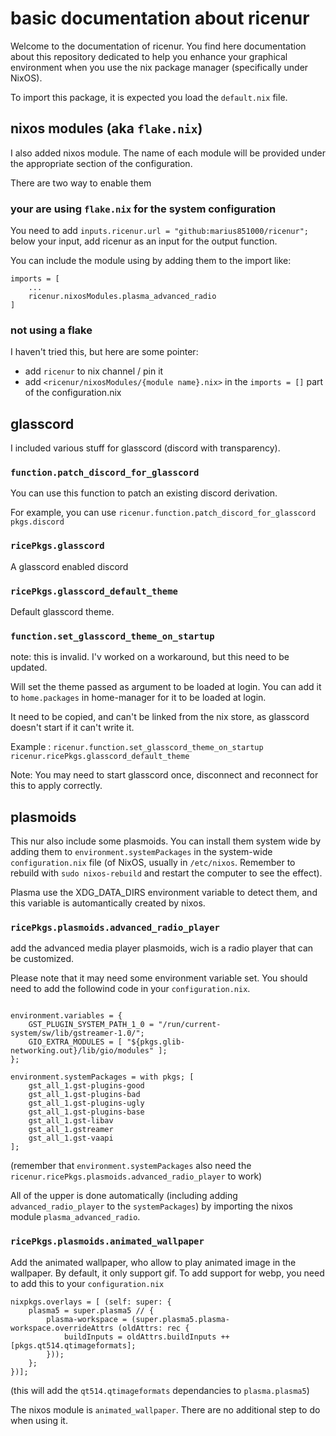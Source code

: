 # basic documentation about ricenur

Welcome to the documentation of ricenur. You find here documentation about this repository dedicated to help you enhance your graphical environment when you use the nix package manager (specifically under NixOS).

To import this package, it is expected you load the `default.nix` file.

## nixos modules (aka `flake.nix`)
I also added nixos module. The name of each module will be provided under the appropriate section of the configuration.

There are two way to enable them
### your are using `flake.nix` for the system configuration
You need to add `inputs.ricenur.url = "github:marius851000/ricenur";` below your input, add ricenur as an input for the output function.

You can include the module using by adding them to the import like:
```
imports = [
	...
	ricenur.nixosModules.plasma_advanced_radio
]
```
### not using a flake
I haven't tried this, but here are some pointer:

- add `ricenur` to nix channel / pin it
- add `<ricenur/nixosModules/{module name}.nix>` in the `imports = []` part of the configuration.nix
## glasscord
I included various stuff for glasscord (discord with transparency).

### `function.patch_discord_for_glasscord`
You can use this function to patch an existing discord derivation.

For example, you can use `ricenur.function.patch_discord_for_glasscord pkgs.discord`

### `ricePkgs.glasscord`
A glasscord enabled discord

### `ricePkgs.glasscord_default_theme`
Default glasscord theme.

### `function.set_glasscord_theme_on_startup`
note: this is invalid. I'v worked on a workaround, but this need to be updated.

Will set the theme passed as argument to be loaded at login. You can add it to `home.packages` in home-manager for it to be loaded at login.

It need to be copied, and can't be linked from the nix store, as glasscord doesn't start if it can't write it.

Example : `ricenur.function.set_glasscord_theme_on_startup ricenur.ricePkgs.glasscord_default_theme`

Note:
You may need to start glasscord once, disconnect and reconnect for this to apply correctly.

## plasmoids
This nur also include some plasmoids. You can install them system wide by adding them to `environment.systemPackages` in the system-wide `configuration.nix` file (of NixOS, usually in `/etc/nixos`. Remember to rebuild with `sudo nixos-rebuild` and restart the computer to see the effect).

Plasma use the XDG_DATA_DIRS environment variable to detect them, and this variable is automantically created by nixos.

### `ricePkgs.plasmoids.advanced_radio_player`
add the advanced media player plasmoids, wich is a radio player that can be customized.

Please note that it may need some environment variable set. You should need to add the followind code in your `configuration.nix`.

```

environment.variables = {
	GST_PLUGIN_SYSTEM_PATH_1_0 = "/run/current-system/sw/lib/gstreamer-1.0/";
	GIO_EXTRA_MODULES = [ "${pkgs.glib-networking.out}/lib/gio/modules" ];
};

environment.systemPackages = with pkgs; [
	gst_all_1.gst-plugins-good
	gst_all_1.gst-plugins-bad
	gst_all_1.gst-plugins-ugly
	gst_all_1.gst-plugins-base
	gst_all_1.gst-libav
	gst_all_1.gstreamer
	gst_all_1.gst-vaapi
];
```
(remember that `environment.systemPackages` also need the `ricenur.ricePkgs.plasmoids.advanced_radio_player` to work)

All of the upper is done automatically (including adding `advanced_radio_player` to the `systemPackages`) by importing the nixos module `plasma_advanced_radio`.

### `ricePkgs.plasmoids.animated_wallpaper`
Add the animated wallpaper, who allow to play animated image in the wallpaper. By default, it only support gif. To add support for webp, you need to add this to your `configuration.nix`

```
nixpkgs.overlays = [ (self: super: {
	plasma5 = super.plasma5 // {
		plasma-workspace = (super.plasma5.plasma-workspace.overrideAttrs (oldAttrs: rec {
			buildInputs = oldAttrs.buildInputs ++ [pkgs.qt514.qtimageformats];
		}));
	};
})];
```

(this will add the `qt514.qtimageformats` dependancies to `plasma.plasma5`)

The nixos module is `animated_wallpaper`. There are no additional step to do when using it.
